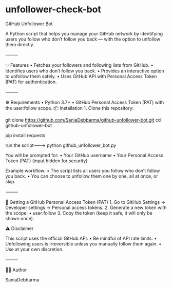 # unfollower-check-bot

GitHub Unfollower Bot

A Python script that helps you manage your GitHub network by identifying users you follow who don’t follow you back — with the option to unfollow them directly.

⸻

✨ Features
	•	Fetches your followers and following lists from GitHub.
	•	Identifies users who don’t follow you back.
	•	Provides an interactive option to unfollow them safely.
	•	Uses GitHub API with Personal Access Token (PAT) for authentication.

⸻

⚙️ Requirements
	•	Python 3.7+
	•	GitHub Personal Access Token (PAT) with the user:follow scope.
📦 Installation
	1.	Clone this repository:

 git clone https://github.com/SaniaDebbarma/github-unfollower-bot.git
cd github-unfollower-bot

pip install requests

run the script--->
python github_unfollower_bot.py

You will be prompted for:
	•	Your GitHub username
	•	Your Personal Access Token (PAT) (input hidden for security)

Example workflow:
	•	The script lists all users you follow who don’t follow you back.
	•	You can choose to unfollow them one by one, all at once, or skip.

⸻

🔑 Getting a GitHub Personal Access Token (PAT)
	1.	Go to GitHub Settings → Developer settings → Personal access tokens.
	2.	Generate a new token with the scope:
	•	user:follow
	3.	Copy the token (keep it safe, it will only be shown once).

 ⚠️ Disclaimer

This script uses the official GitHub API.
	•	Be mindful of API rate limits.
	•	Unfollowing users is irreversible unless you manually follow them again.
	•	Use at your own discretion.

⸻

👩‍💻 Author

SaniaDebbarma
